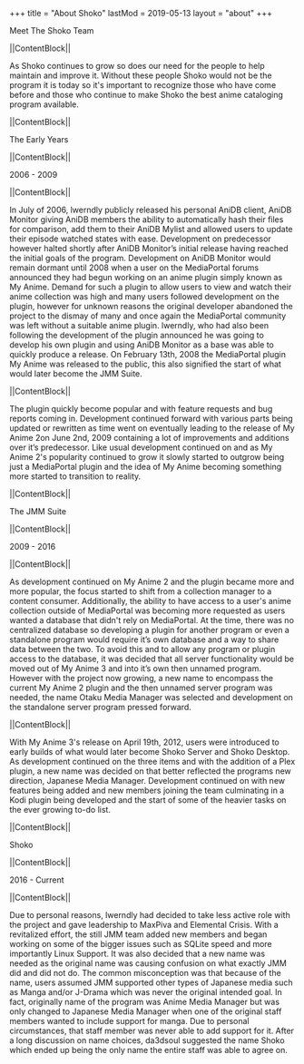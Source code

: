 +++
title = "About Shoko"
lastMod = 2019-05-13
layout = "about"
+++

Meet The Shoko Team

||ContentBlock||

As Shoko continues to grow so does our need for the people to help maintain and improve it. Without these people Shoko would not be the program it is today so it's important to recognize those who have come before and those who continue to make Shoko the best anime cataloging program available. 

||ContentBlock||

The Early Years

||ContentBlock||

2006 - 2009

||ContentBlock||

In July of 2006, lwerndly publicly released his personal AniDB client, AniDB Monitor giving AniDB members the ability to automatically hash their files for comparison, add them to their AniDB Mylist and allowed users to update their episode watched states with ease. Development on predecessor however halted shortly after AniDB Monitor’s initial release having reached the initial goals of the program. Development on AniDB Monitor would remain dormant until 2008 when a user on the MediaPortal forums announced they had begun working on an anime plugin simply known as My Anime. Demand for such a plugin to allow users to view and watch their anime collection was high and many users followed development on the plugin, however for unknown reasons the original developer abandoned the project to the dismay of many and once again the MediaPortal community was left without a suitable anime plugin. lwerndly, who had also been following the development of the plugin announced he was going to develop his own plugin and using AniDB Monitor as a base was able to quickly produce a release. On February 13th, 2008 the MediaPortal plugin My Anime was released to the public, this also signified the start of what would later become the JMM Suite. 

||ContentBlock||

The plugin quickly become popular and with feature requests and bug reports coming in. Development continued forward with various parts being updated or rewritten as time went on eventually leading to the release of My Anime 2on June 2nd, 2009 containing a lot of improvements and additions over it’s predecessor. Like usual development continued on and as My Anime 2's popularity continued to grow it slowly started to outgrow being just a MediaPortal plugin and the idea of My Anime becoming something more started to transition to reality. 

||ContentBlock||

The JMM Suite

||ContentBlock||

2009 - 2016

||ContentBlock||

As development continued on My Anime 2 and the plugin became more and more popular, the focus started to shift from a collection manager to a content consumer. Additionally, the ability to have access to a user's anime collection outside of MediaPortal was becoming more requested as users wanted a database that didn't rely on MediaPortal. At the time, there was no centralized database so developing a plugin for another program or even a standalone program would require it’s own database and a way to share data between the two. To avoid this and to allow any program or plugin access to the database, it was decided that all server functionality would be moved out of My Anime 3 and into it’s own then unnamed program. However with the project now growing, a new name to encompass the current My Anime 2 plugin and the then unnamed server program was needed, the name Otaku Media Manager was selected and development on the standalone server program pressed forward. 

||ContentBlock||

With My Anime 3's release on April 19th, 2012, users were introduced to early builds of what would later become Shoko Server and Shoko Desktop. As development continued on the three items and with the addition of a Plex plugin, a new name was decided on that better reflected the programs new direction, Japanese Media Manager. Development continued on with new features being added and new members joining the team culminating in a Kodi plugin being developed and the start of some of the heavier tasks on the ever growing to-do list. 

||ContentBlock||

Shoko

||ContentBlock||

2016 - Current

||ContentBlock||

Due to personal reasons, lwerndly had decided to take less active role with the project and gave leadership to MaxPiva and Elemental Crisis. With a revitalized effort, the still JMM team added new members and began working on some of the bigger issues such as SQLite speed and more importantly Linux Support. It was also decided that a new name was needed as the original name was causing confusion on what exactly JMM did and did not do. The common misconception was that because of the name, users assumed JMM supported other types of Japanese media such as Manga and/or J-Drama which was never the original intended goal. In fact, originally name of the program was Anime Media Manager but was only changed to Japanese Media Manager when one of the original staff members wanted to include support for manga. Due to personal circumstances, that staff member was never able to add support for it. After a long discussion on name choices, da3dsoul suggested the name Shoko which ended up being the only name the entire staff was able to agree on. 